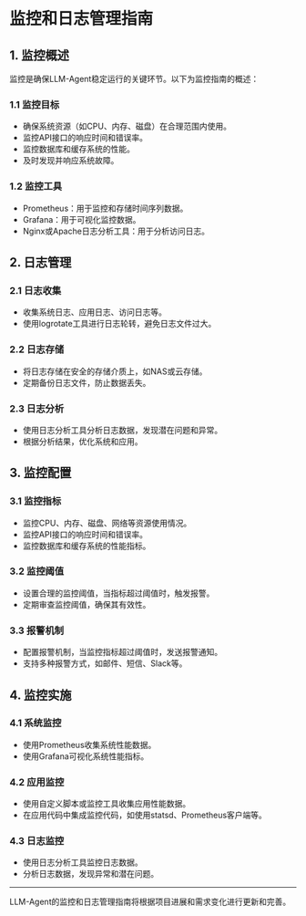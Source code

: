 # 监控和日志管理指南

## 1. 监控概述

监控是确保LLM-Agent稳定运行的关键环节。以下为监控指南的概述：

### 1.1 监控目标

- 确保系统资源（如CPU、内存、磁盘）在合理范围内使用。
- 监控API接口的响应时间和错误率。
- 监控数据库和缓存系统的性能。
- 及时发现并响应系统故障。

### 1.2 监控工具

- Prometheus：用于监控和存储时间序列数据。
- Grafana：用于可视化监控数据。
- Nginx或Apache日志分析工具：用于分析访问日志。

## 2. 日志管理

### 2.1 日志收集

- 收集系统日志、应用日志、访问日志等。
- 使用logrotate工具进行日志轮转，避免日志文件过大。

### 2.2 日志存储

- 将日志存储在安全的存储介质上，如NAS或云存储。
- 定期备份日志文件，防止数据丢失。

### 2.3 日志分析

- 使用日志分析工具分析日志数据，发现潜在问题和异常。
- 根据分析结果，优化系统和应用。

## 3. 监控配置

### 3.1 监控指标

- 监控CPU、内存、磁盘、网络等资源使用情况。
- 监控API接口的响应时间和错误率。
- 监控数据库和缓存系统的性能指标。

### 3.2 监控阈值

- 设置合理的监控阈值，当指标超过阈值时，触发报警。
- 定期审查监控阈值，确保其有效性。

### 3.3 报警机制

- 配置报警机制，当监控指标超过阈值时，发送报警通知。
- 支持多种报警方式，如邮件、短信、Slack等。

## 4. 监控实施

### 4.1 系统监控

- 使用Prometheus收集系统性能数据。
- 使用Grafana可视化系统性能指标。

### 4.2 应用监控

- 使用自定义脚本或监控工具收集应用性能数据。
- 在应用代码中集成监控代码，如使用statsd、Prometheus客户端等。

### 4.3 日志监控

- 使用日志分析工具监控日志数据。
- 分析日志数据，发现异常和潜在问题。

---

LLM-Agent的监控和日志管理指南将根据项目进展和需求变化进行更新和完善。